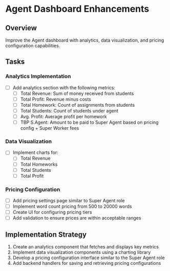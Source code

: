 # Agent Dashboard Enhancements

## Overview
Improve the Agent dashboard with analytics, data visualization, and pricing configuration capabilities.

## Tasks

### Analytics Implementation
- [ ] Add analytics section with the following metrics:
  - [ ] Total Revenue: Sum of money received from students
  - [ ] Total Profit: Revenue minus costs
  - [ ] Total Homework: Count of assignments from students
  - [ ] Total Students: Count of students under agent
  - [ ] Avg. Profit: Average profit per homework
  - [ ] TBP S.Agent: Amount to be paid to Super Agent based on pricing config + Super Worker fees

### Data Visualization
- [ ] Implement charts for:
  - [ ] Total Revenue
  - [ ] Total Homeworks
  - [ ] Total Students
  - [ ] Total Profit

### Pricing Configuration
- [ ] Add pricing settings page similar to Super Agent role
- [ ] Implement word count pricing from 500 to 20000 words
- [ ] Create UI for configuring pricing tiers
- [ ] Add validation to ensure prices are within acceptable ranges

## Implementation Strategy

1. Create an analytics component that fetches and displays key metrics
2. Implement data visualization components using a charting library
3. Develop a pricing configuration interface similar to the Super Agent role
4. Add backend handlers for saving and retrieving pricing configurations